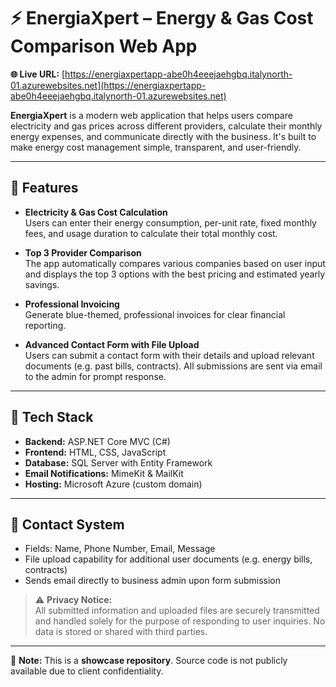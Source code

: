 # ⚡ EnergiaXpert – Energy & Gas Cost Comparison Web App

**🌐 Live URL:** [https://energiaxpertapp-abe0h4eeejaehgbq.italynorth-01.azurewebsites.net](https://energiaxpertapp-abe0h4eeejaehgbq.italynorth-01.azurewebsites.net)

**EnergiaXpert** is a modern web application that helps users compare electricity and gas prices across different providers, calculate their monthly energy expenses, and communicate directly with the business. It's built to make energy cost management simple, transparent, and user-friendly.

---

## 🚀 Features

- **Electricity & Gas Cost Calculation**  
  Users can enter their energy consumption, per-unit rate, fixed monthly fees, and usage duration to calculate their total monthly cost.

- **Top 3 Provider Comparison**  
  The app automatically compares various companies based on user input and displays the top 3 options with the best pricing and estimated yearly savings.

- **Professional Invoicing**  
  Generate blue-themed, professional invoices for clear financial reporting.

- **Advanced Contact Form with File Upload**  
  Users can submit a contact form with their details and upload relevant documents (e.g. past bills, contracts). All submissions are sent via email to the admin for prompt response.

---

## 🧰 Tech Stack

- **Backend:** ASP.NET Core MVC (C#)  
- **Frontend:** HTML, CSS, JavaScript
- **Database:** SQL Server with Entity Framework  
- **Email Notifications:** MimeKit & MailKit  
- **Hosting:** Microsoft Azure (custom domain)

---

## 📩 Contact System

- Fields: Name, Phone Number, Email, Message  
- File upload capability for additional user documents (e.g. energy bills, contracts)  
- Sends email directly to business admin upon form submission

> ⚠️ **Privacy Notice:**  
> All submitted information and uploaded files are securely transmitted and handled solely for the purpose of responding to user inquiries. No data is stored or shared with third parties.


---

📌 **Note:** This is a **showcase repository**. Source code is not publicly available due to client confidentiality.
